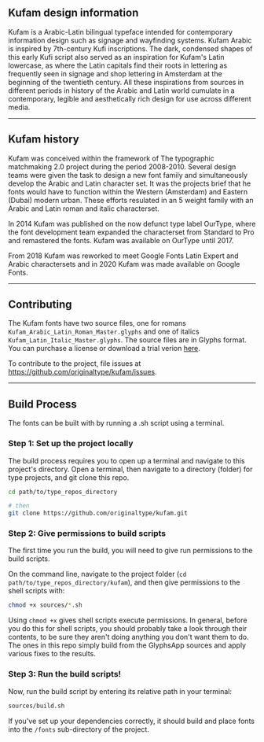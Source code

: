 
## Kufam design information

Kufam is a Arabic-Latin bilingual typeface intended for contemporary information design such as signage and wayfinding systems. Kufam Arabic is inspired by 7th-century Kufi inscriptions. The dark, condensed shapes of this early Kufi script also served as an inspiration for Kufam's Latin lowercase, as where the Latin capitals find their roots in lettering as frequently seen in signage and shop lettering in Amsterdam at the beginning of the twentieth century. All these inspirations from sources in different periods in history of the Arabic and Latin world cumulate in a contemporary, legible and aesthetically rich design for use across different media.

---

## Kufam history

Kufam was conceived within the framework of The typographic matchmaking 2.0 project during the period 2008-2010. Several design teams were given the task to design a new font family and simultaneously develop the Arabic and Latin character set. It was the projects brief that he fonts would have to function within the Western (Amsterdam) and Eastern (Dubai) modern urban. These efforts resulated in an 5 weight family with an Arabic and Latin roman and italic characterset.

In 2014 Kufam was published on the now defunct type label OurType, where the font development team expanded the characterset from Standard to Pro and remastered the fonts. Kufam was available on OurType until 2017.

From 2018 Kufam was reworked to meet Google Fonts Latin Expert and Arabic charactersets and in 2020 Kufam was made available on Google Fonts.

---

## Contributing

The Kufam fonts have two source files, one for romans `Kufam_Arabic_Latin_Roman_Master.glyphs` and one of italics `Kufam_Latin_Italic_Master.glyphs`.
The source files are in Glyphs format. You can purchase a license or download a trial verion [here](https://www.glyphsapp.com).

To contribute to the project, file issues at <https://github.com/originaltype/kufam/issues>.

---

## Build Process

The fonts can be built with by running a .sh script using a terminal.

### Step 1: Set up the project locally

The build process requires you to open up a terminal and navigate to this project's directory. Open a terminal, then navigate to a directory (folder) for type projects, and git clone this repo.

```bash
cd path/to/type_repos_directory

# then
git clone https://github.com/originaltype/kufam.git
```

### Step 2: Give permissions to build scripts

The first time you run the build, you will need to give run permissions to the build scripts.

On the command line, navigate to the project folder (`cd path/to/type_repos_directory/kufam`), and then give permissions to the shell scripts with:

```bash
chmod +x sources/*.sh
```

Using `chmod +x` gives shell scripts execute permissions. In general, before you do this for shell scripts, you should probably take a look through their contents, to be sure they aren't doing anything you don't want them to do. The ones in this repo simply build from the GlyphsApp sources and apply various fixes to the results.

### Step 3: Run the build scripts!

Now, run the build script by entering its relative path in your terminal:

```bash
sources/build.sh
```

If you've set up your dependencies correctly, it should build and place fonts into the `/fonts` sub-directory of the project.


